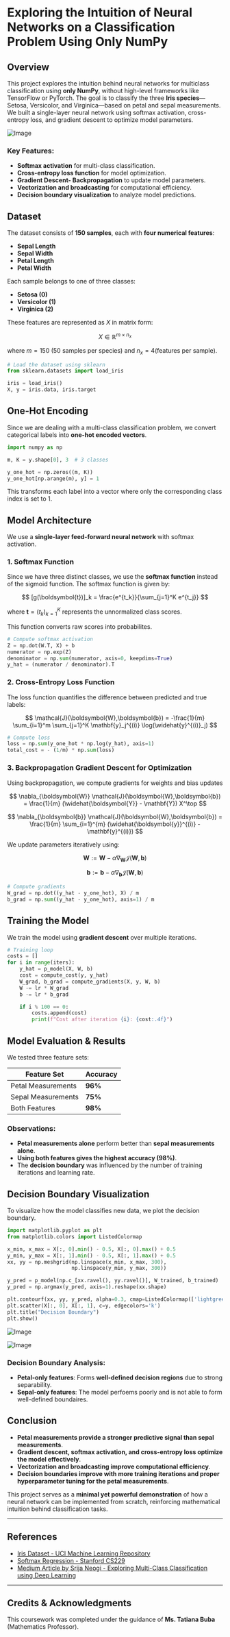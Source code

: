 # Exploring the Intuition of Neural Networks on a Classification Problem Using Only NumPy

## Overview
This project explores the intuition behind neural networks for multiclass classification using **only NumPy**, without high-level frameworks like TensorFlow or PyTorch. The goal is to classify the three **Iris species**—Setosa, Versicolor, and Virginica—based on petal and sepal measurements. We built a single-layer neural network using softmax activation, cross-entropy loss, and gradient descent to optimize model parameters.

![Image](https://github.com/user-attachments/assets/2fb3559c-e3c1-4e36-ba4c-fa77c3e3a221)

### Key Features:
- **Softmax activation** for multi-class classification.
- **Cross-entropy loss function** for model optimization.
- **Gradient Descent- Backpropagation** to update model parameters.
- **Vectorization and broadcasting** for computational efficiency.
- **Decision boundary visualization** to analyze model predictions.

## Dataset
The dataset consists of **150 samples**, each with **four numerical features**:
- **Sepal Length**
- **Sepal Width**
- **Petal Length**
- **Petal Width**

Each sample belongs to one of three classes:
- **Setosa (0)**
- **Versicolor (1)**
- **Virginica (2)**

These features are represented as $X$ in matrix form:

$$
X \in \mathbb{R}^{m \times n_x}
$$ 

where $m = 150$ (50 samples per species) and $n_x = 4$(features per sample).

```python
# Load the dataset using sklearn
from sklearn.datasets import load_iris

iris = load_iris()
X, y = iris.data, iris.target
```

## One-Hot Encoding
Since we are dealing with a multi-class classification problem, we convert categorical labels into **one-hot encoded vectors**.

```python
import numpy as np

m, K = y.shape[0], 3  # 3 classes

y_one_hot = np.zeros((m, K))
y_one_hot[np.arange(m), y] = 1
```
This transforms each label into a vector where only the corresponding class index is set to 1.

## Model Architecture
We use a **single-layer feed-forward neural network** with softmax activation.

### 1. Softmax Function
Since we have three distinct classes, we use the **softmax function** instead of the sigmoid function. The softmax function is given by:

$$
[g(\boldsymbol{t})]_k = \frac{e^{t_k}}{\sum_{j=1}^K e^{t_j}}
$$

where $\boldsymbol{t} = (t_k)_{k=1}^K$ represents the unnormalized class scores.

This function converts raw scores into probabilites.


```python
# Compute softmax activation
Z = np.dot(W.T, X) + b
numerator = np.exp(Z)
denominator = np.sum(numerator, axis=0, keepdims=True)
y_hat = (numerator / denominator).T
```

### 2. Cross-Entropy Loss Function
The loss function quantifies the difference between predicted and true labels:

$$
\mathcal{J}(\boldsymbol{W},\boldsymbol{b}) = -\frac{1}{m} \sum_{i=1}^m \sum_{j=1}^K \mathbf{y}_j^{(i)} \log(\widehat{y}^{(i)}_j)
$$


```python
# Compute loss
loss = np.sum(y_one_hot * np.log(y_hat), axis=1)
total_cost = - (1/m) * np.sum(loss)
```

### 3. Backpropagation Gradient Descent for Optimization
Using backpropagation, we compute gradients for weights and bias updates

$$
\nabla_{\boldsymbol{W}} \mathcal{J}(\boldsymbol{W},\boldsymbol{b}) = \frac{1}{m} (\widehat{\boldsymbol{Y}} - \mathbf{Y}) X^\top
$$

$$
\nabla_{\boldsymbol{b}} \mathcal{J}(\boldsymbol{W},\boldsymbol{b}) = \frac{1}{m} \sum_{i=1}^{m} (\widehat{\boldsymbol{y}}^{(i)} - \mathbf{y}^{(i)})
$$

We update parameters iteratively using:

$$
\boldsymbol{W} := \boldsymbol{W} - \alpha \nabla_{\boldsymbol{W}} \mathcal{J}(\boldsymbol{W},\boldsymbol{b})
$$

$$
\boldsymbol{b} := \boldsymbol{b} - \alpha \nabla_{\boldsymbol{b}} \mathcal{J}(\boldsymbol{W},\boldsymbol{b})
$$

```python
# Compute gradients
W_grad = np.dot((y_hat - y_one_hot), X) / m
b_grad = np.sum((y_hat - y_one_hot), axis=1) / m
```

## Training the Model
We train the model using **gradient descent** over multiple iterations.

```python
# Training loop
costs = []
for i in range(iters):
    y_hat = p_model(X, W, b)
    cost = compute_cost(y, y_hat)
    W_grad, b_grad = compute_gradients(X, y, W, b)
    W -= lr * W_grad
    b -= lr * b_grad

    if i % 100 == 0:
        costs.append(cost)
        print(f"Cost after iteration {i}: {cost:.4f}")
```

## Model Evaluation & Results
We tested three feature sets:

| Feature Set        | Accuracy |
|------------------|----------|
| Petal Measurements | **96%**  |
| Sepal Measurements | **75%**  |
| Both Features      | **98%**  |

### Observations:
- **Petal measurements alone** perform better than **sepal measurements alone**.
- **Using both features gives the highest accuracy (98%)**.
- The **decision boundary** was influenced by the number of training iterations and learning rate.

## Decision Boundary Visualization
To visualize how the model classifies new data, we plot the decision boundary.

```python
import matplotlib.pyplot as plt
from matplotlib.colors import ListedColormap

x_min, x_max = X[:, 0].min() - 0.5, X[:, 0].max() + 0.5
y_min, y_max = X[:, 1].min() - 0.5, X[:, 1].max() + 0.5
xx, yy = np.meshgrid(np.linspace(x_min, x_max, 300),
                     np.linspace(y_min, y_max, 300))

y_pred = p_model(np.c_[xx.ravel(), yy.ravel()], W_trained, b_trained)
y_pred = np.argmax(y_pred, axis=1).reshape(xx.shape)

plt.contourf(xx, yy, y_pred, alpha=0.3, cmap=ListedColormap(['lightgreen', 'pink', 'coral']))
plt.scatter(X[:, 0], X[:, 1], c=y, edgecolors='k')
plt.title("Decision Boundary")
plt.show()
```
  ![Image](https://github.com/user-attachments/assets/8cba0635-a9e4-481f-bc33-4d3db460e1ee)

  ![Image](https://github.com/user-attachments/assets/ae4dfc0b-54d1-41f1-9c39-c326301eeede)

### Decision Boundary Analysis:

- **Petal-only features**: Forms **well-defined decision regions** due to strong separability.
- **Sepal-only features**: The model perfoems poorly and is not able to form well-defined boundaires.

## Conclusion
- **Petal measurements provide a stronger predictive signal than sepal measurements**.
- **Gradient descent, softmax activation, and cross-entropy loss optimize the model effectively**.
- **Vectorization and broadcasting improve computational efficiency**.
- **Decision boundaries improve with more training iterations and proper hyperparameter tuning for the petal measurements**.


This project serves as a **minimal yet powerful demonstration** of how a neural network can be implemented from scratch, reinforcing mathematical intuition behind classification tasks.

---


## References

- [Iris Dataset - UCI Machine Learning Repository](https://archive.ics.uci.edu/ml/datasets/iris)
- [Softmax Regression - Stanford CS229](https://cs229.stanford.edu/)
- [Medium Article by Srija Neogi - Exploring Multi-Class Classification using Deep Learning](https://medium.com/@srijaneogi31/exploring-multi-class-classification-using-deep-learning-cd3134290887)

---

## **Credits & Acknowledgments**  
This coursework was completed under the guidance of **Ms. Tatiana Buba** (Mathematics Professor).  

